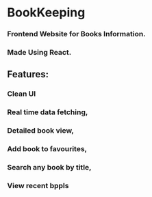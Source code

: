 # BookKeeping

### Frontend Website for Books Information.

### Made Using React.

## Features:

### Clean UI

### Real time data fetching,

### Detailed book view,

### Add book to favourites,

### Search any book by title,

### View recent bppls
